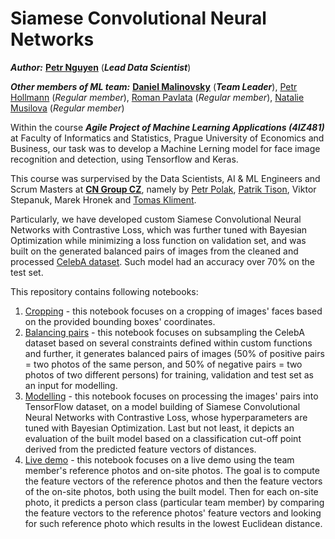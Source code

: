# Siamese Convolutional Neural Networks

_**Author:**_ [**Petr Nguyen**](https://www.linkedin.com/in/petr-ngn) (_**Lead Data Scientist**_)

_**Other members of ML team:**_ [**Daniel Malinovsky**](https://www.linkedin.com/in/daniel-malinovsky-88b162198) (_**Team Leader**_), [Petr Hollmann](https://www.linkedin.com/in/petr-hollmann-3583aa208) (_Regular member_), [Roman Pavlata](https://www.linkedin.com/in/roman-pavlata-a3b602161) (_Regular member_), [Natalie Musilova](https://www.linkedin.com/in/natálie-musilová-3b98287a) (_Regular member_)

Within the course __*Agile Project of Machine Learning Applications (4IZ481)*__ at Faculty of Informatics and Statistics, Prague University of Economics and Business, our task was to develop a Machine Lerning model for face image recognition and detection, using Tensorflow and Keras.

This course was surpervised by the Data Scientists, AI & ML Engineers and Scrum Masters at [**CN Group CZ**](https://www.linkedin.com/company/cngroup-dk), namely by [Petr Polak](https://www.linkedin.com/in/87petrpolak), [Patrik Tison](https://www.linkedin.com/in/patriktison), Viktor Stepanuk, Marek Hronek and [Tomas Kliment](https://www.linkedin.com/in/tomáš-kliment-b74120196).

Particularly, we have developed custom Siamese Convolutional Neural Networks with Contrastive Loss, which was further tuned with Bayesian Optimization while minimizing a loss function on validation set, and was built on the generated balanced pairs of images from the cleaned and processed [CelebA dataset](https://mmlab.ie.cuhk.edu.hk/projects/CelebA.html). Such model had an accuracy over 70% on the test set.



This repository contains following notebooks:
1) [Cropping](https://github.com/petr-ngn/ML_Siamese_Neural_Networks/blob/main/01_Cropping.ipynb) - this notebook focuses on a cropping of images' faces based on the provided bounding boxes' coordinates.
2) [Balancing pairs](https://github.com/petr-ngn/ML_Siamese_Neural_Networks/blob/main/02_Balanced_pairs.ipynb) - this notebook focuses on subsampling the CelebA dataset based on several constraints defined within custom functions and further, it generates balanced pairs of images (50% of positive pairs = two photos of the same person, and 50% of negative pairs = two photos of two different persons) for training, validation and test set as an input for modelling.
3) [Modelling](https://github.com/petr-ngn/ML_Siamese_Neural_Networks/blob/main/03_Modelling.ipynb) - this notebook focuses on processing the images' pairs into TensorFlow dataset, on a model building of Siamese Convolutional Neural Networks with Contrastive Loss, whose hyperparameters are tuned with Bayesian Optimization. Last but not least, it depicts an evaluation of the built model based on a classification cut-off point derived from the predicted feature vectors of distances.
4) [Live demo](https://github.com/petr-ngn/ML_Siamese_Neural_Networks/blob/main/04_Live_demo.ipynb) - this notebook focuses on a live demo using the team member's reference photos and on-site photos. The goal is to compute the feature vectors of the reference photos and then the feature vectors of the on-site photos, both using the built model. Then for each on-site photo, it predicts a person class (particular team member) by comparing the feature vectors to the reference photos' feature vectors and looking for such reference photo which results in the lowest Euclidean distance.
